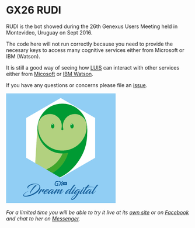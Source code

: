 # GX26 RUDI

RUDI is the bot showed during the 26th Genexus Users Meeting held in Montevideo, Uruguay on Sept 2016.

The code here will not run correctly because you need to provide the necesary keys to access many cognitive services either from Microsoft or IBM (Watson).

It is still a good way of seeing how [LUIS](luis.ai/) can interact with other services either from [Micosoft](https://www.microsoft.com/cognitive-services) or [IBM Watson](http://www.ibm.com/watson/).

If you have any questions or concerns please file an [issue](issues).

<img src="res//RUDIGX26.png" alt="GX26 RUDI" height="300">

_For a limited time you will be able to try it live at its [own site](http://gxrudi.azurewebsites.net/) or on [Facebook](facebook.com/gxrudi) and chat to her on [Messenger](https://www.messenger.com/t/gxrudi)._
